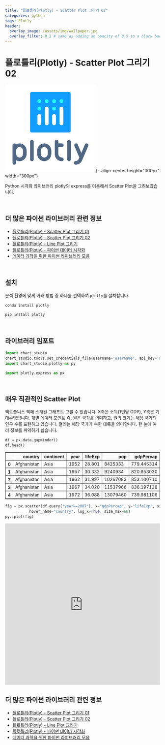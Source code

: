 ```yaml
---
title: "플로틀리(Plotly) - Scatter Plot 그리기 02"
categories: python
tags: Plotly
header:
  overlay_image: /assets/img/wallpaper.jpg
  overlay_filter: 0.2 # same as adding an opacity of 0.5 to a black background
---
```

# 플로틀리(Plotly) - Scatter Plot 그리기 02

![PNG](/assets/img/post_img/2019-09-30-python_plotly/img_plotly_logo.PNG){: .align-center height="300px" width="300px"}

Python 시각화 라이브러리 plotly의 express를 이용해서 Scatter Plot을 그려보겠습니다.

<br>

## 더 많은 파이썬 라이브러리 관련 정보

- [플로틀리(Plotly) - Scatter Plot 그리기 01](https://wooiljeong.github.io/python/plotly_01/)
- [플로틀리(Plotly) - Scatter Plot 그리기 02](https://wooiljeong.github.io/python/plotly_02/)
- [플로틀리(Plotly) - Line Plot 그리기](https://wooiljeong.github.io/python/plotly_03/)
- [플로틀리(Plotly) - 파이썬 데이터 시각화](https://wooiljeong.github.io/python/python_plotly/)
- [데이터 과학을 위한 파이썬 라이브러리 모음](https://wooiljeong.github.io/python/python_library/)

<br>

## 설치

분석 환경에 맞게 아래 방법 중 하나를 선택하여 `plotly`를 설치합니다.

```bash
conda install plotly
```

```bash
pip install plotly
```

<br>

## 라이브러리 임포트


```python
import chart_studio
chart_studio.tools.set_credentials_file(username='username', api_key='api_key')
import chart_studio.plotly as py
```


```python
import plotly.express as px
```

<br>

## 매우 직관적인 Scatter Plot

팩트풀니스 책에 소개된 그래프도 그릴 수 있습니다. X축은 소득(1인당 GDP), Y축은 기대수명입니다. 개별 데이터 포인트 즉, 원은 국가를 의미하고, 원의 크기는 해당 국가의 인구 수를 표현하고 있습니다. 컬러는 해당 국가가 속한 대륙을 의미합니다. 한 눈에 여러 정보를 파악하기 쉽습니다.


```python
df = px.data.gapminder()
df.head()
```




<div>
<style scoped>
    .dataframe tbody tr th:only-of-type {
        vertical-align: middle;
    }

    .dataframe tbody tr th {
        vertical-align: top;
    }

    .dataframe thead th {
        text-align: right;
    }
</style>
<table border="1" class="dataframe">
  <thead>
    <tr style="text-align: right;">
      <th></th>
      <th>country</th>
      <th>continent</th>
      <th>year</th>
      <th>lifeExp</th>
      <th>pop</th>
      <th>gdpPercap</th>
      <th>iso_alpha</th>
      <th>iso_num</th>
    </tr>
  </thead>
  <tbody>
    <tr>
      <th>0</th>
      <td>Afghanistan</td>
      <td>Asia</td>
      <td>1952</td>
      <td>28.801</td>
      <td>8425333</td>
      <td>779.445314</td>
      <td>AFG</td>
      <td>4</td>
    </tr>
    <tr>
      <th>1</th>
      <td>Afghanistan</td>
      <td>Asia</td>
      <td>1957</td>
      <td>30.332</td>
      <td>9240934</td>
      <td>820.853030</td>
      <td>AFG</td>
      <td>4</td>
    </tr>
    <tr>
      <th>2</th>
      <td>Afghanistan</td>
      <td>Asia</td>
      <td>1962</td>
      <td>31.997</td>
      <td>10267083</td>
      <td>853.100710</td>
      <td>AFG</td>
      <td>4</td>
    </tr>
    <tr>
      <th>3</th>
      <td>Afghanistan</td>
      <td>Asia</td>
      <td>1967</td>
      <td>34.020</td>
      <td>11537966</td>
      <td>836.197138</td>
      <td>AFG</td>
      <td>4</td>
    </tr>
    <tr>
      <th>4</th>
      <td>Afghanistan</td>
      <td>Asia</td>
      <td>1972</td>
      <td>36.088</td>
      <td>13079460</td>
      <td>739.981106</td>
      <td>AFG</td>
      <td>4</td>
    </tr>
  </tbody>
</table>
</div>




```python
fig = px.scatter(df.query("year==2007"), x="gdpPercap", y="lifeExp", size="pop", color="continent",
           hover_name="country", log_x=True, size_max=60)
py.iplot(fig)
```





<iframe
    width="100%"
    height="525px"
    src="https://plot.ly/~mcwooil/24.embed"
    frameborder="0"
    allowfullscreen
></iframe>


<br>


## 더 많은 파이썬 라이브러리 관련 정보

- [플로틀리(Plotly) - Scatter Plot 그리기 01](https://wooiljeong.github.io/python/plotly_01/)
- [플로틀리(Plotly) - Scatter Plot 그리기 02](https://wooiljeong.github.io/python/plotly_02/)
- [플로틀리(Plotly) - Line Plot 그리기](https://wooiljeong.github.io/python/plotly_03/)
- [플로틀리(Plotly) - 파이썬 데이터 시각화](https://wooiljeong.github.io/python/python_plotly/)
- [데이터 과학을 위한 파이썬 라이브러리 모음](https://wooiljeong.github.io/python/python_library/)
